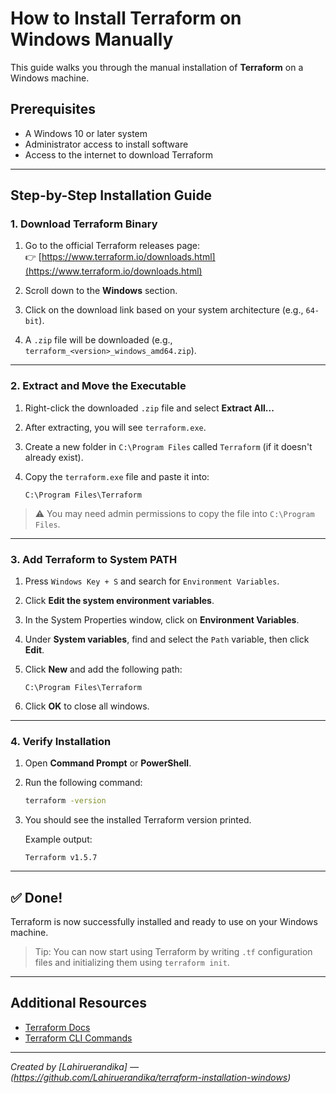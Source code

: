 # How to Install Terraform on Windows Manually

This guide walks you through the manual installation of **Terraform** on a Windows machine.

## Prerequisites

- A Windows 10 or later system
- Administrator access to install software
- Access to the internet to download Terraform

---

## Step-by-Step Installation Guide

### 1. Download Terraform Binary

1. Go to the official Terraform releases page:  
   👉 [https://www.terraform.io/downloads.html](https://www.terraform.io/downloads.html)

2. Scroll down to the **Windows** section.

3. Click on the download link based on your system architecture (e.g., `64-bit`).

4. A `.zip` file will be downloaded (e.g., `terraform_<version>_windows_amd64.zip`).

---

### 2. Extract and Move the Executable

1. Right-click the downloaded `.zip` file and select **Extract All...**

2. After extracting, you will see `terraform.exe`.

3. Create a new folder in `C:\Program Files` called `Terraform` (if it doesn't already exist).

4. Copy the `terraform.exe` file and paste it into:  
   ```  
   C:\Program Files\Terraform
   ```

> ⚠️ You may need admin permissions to copy the file into `C:\Program Files`.

---

### 3. Add Terraform to System PATH

1. Press `Windows Key + S` and search for `Environment Variables`.

2. Click **Edit the system environment variables**.

3. In the System Properties window, click on **Environment Variables**.

4. Under **System variables**, find and select the `Path` variable, then click **Edit**.

5. Click **New** and add the following path:

   ```
   C:\Program Files\Terraform
   ```

6. Click **OK** to close all windows.

---

### 4. Verify Installation

1. Open **Command Prompt** or **PowerShell**.

2. Run the following command:

   ```bash
   terraform -version
   ```

3. You should see the installed Terraform version printed.

   Example output:

   ```
   Terraform v1.5.7
   ```

---

## ✅ Done!

Terraform is now successfully installed and ready to use on your Windows machine.

> Tip: You can now start using Terraform by writing `.tf` configuration files and initializing them using `terraform init`.

---

## Additional Resources

- [Terraform Docs](https://developer.hashicorp.com/terraform/docs)
- [Terraform CLI Commands](https://developer.hashicorp.com/terraform/cli)

---

*Created by [Lahiruerandika] — (https://github.com/Lahiruerandika/terraform-installation-windows)*
